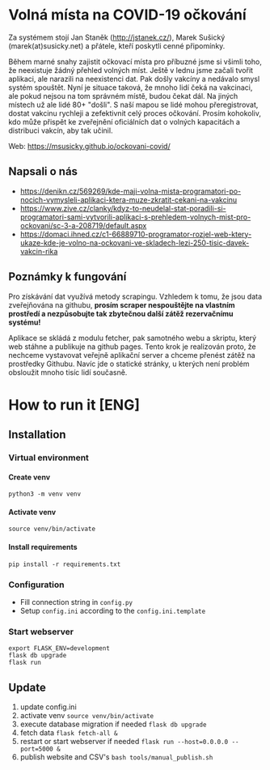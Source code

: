 # Volná místa na COVID-19 očkování
Za systémem stojí Jan Staněk (http://jstanek.cz/), Marek Sušický (marek(at)susicky.net) a přátele, kteří poskytli cenné připomínky.

Během marné snahy zajistit očkovací místa pro příbuzné jsme si všimli toho, že neexistuje žádný přehled volných míst. Ještě v lednu jsme začali tvořit aplikaci, ale narazili na neexistenci dat. Pak došly vakcíny a nedávalo smysl systém spouštět. Nyní je situace taková, že mnoho lidí čeká na vakcinaci, ale pokud nejsou na tom správném místě, budou čekat dál. Na jiných místech už ale lidé 80+ "došli". S naší mapou se lidé mohou přeregistrovat, dostat vakcinu rychleji a zefektivnit celý proces očkování. Prosím kohokoliv, kdo může přispět ke zveřejnění oficiálních dat o volných kapacitách a distribuci vakcín, aby tak učinil.

Web: https://msusicky.github.io/ockovani-covid/

## Napsali o nás
* https://denikn.cz/569269/kde-maji-volna-mista-programatori-po-nocich-vymysleli-aplikaci-ktera-muze-zkratit-cekani-na-vakcinu
* https://www.zive.cz/clanky/kdyz-to-neudelal-stat-poradili-si-programatori-sami-vytvorili-aplikaci-s-prehledem-volnych-mist-pro-ockovani/sc-3-a-208719/default.aspx
* https://domaci.ihned.cz/c1-66889710-programator-rozjel-web-ktery-ukaze-kde-je-volno-na-ockovani-ve-skladech-lezi-250-tisic-davek-vakcin-rika

## Poznámky k fungování
Pro získávání dat využívá metody scrapingu. Vzhledem k tomu, že jsou data zveřejňována na githubu, **prosím scraper nespouštějte na vlastním prostředí a nezpůsobujte tak zbytečnou další zátěž rezervačnímu systému!**

Aplikace se skládá z modulu fetcher, pak samotného webu a skriptu, který web stáhne a publikuje na github pages. Tento krok je realizován proto, že nechceme vystavovat veřejně aplikační server a chceme přenést zátěž na prostředky Githubu. Navíc jde o statické stránky, u kterých není problém obsloužit mnoho tisíc lidí současně.


# How to run it [ENG]

## Installation

### Virtual environment

#### Create venv
`python3 -m venv venv`

#### Activate venv
`source venv/bin/activate`

#### Install requirements
`pip install -r requirements.txt`

### Configuration
* Fill connection string in `config.py`
* Setup `config.ini` according to the `config.ini.template`

### Start webserver
```
export FLASK_ENV=development
flask db upgrade
flask run
```

## Update
1. update config.ini
1. activate venv `source venv/bin/activate`
1. execute database migration if needed `flask db upgrade`   
1. fetch data `flask fetch-all &`
1. restart or start webserver if needed `flask run --host=0.0.0.0 --port=5000 &`
1. publish website and CSV's `bash tools/manual_publish.sh`